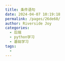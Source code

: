 ```yaml
---
title: 条件语句
date: 2024-04-07 10:19:18
permalink: /pages/26de60/
author: Riverside Joy
categories:
  - 后端
  - python学习
  - 基础学习
tags:
  - 
---
```


